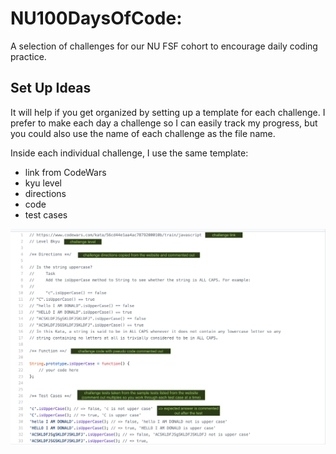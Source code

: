 # NU100DaysOfCode:
A selection of challenges for our NU FSF cohort to encourage daily coding practice.

## Set Up Ideas
 
It will help if you get organized by setting up a template for each challenge. I prefer to make each day a challenge
 so I can easily track my progress, but you could also use the name of each challenge as the file name.
 
 Inside each individual challenge, I use the same template:
  - link from CodeWars
  - kyu level
  - directions
  - code
  - test cases 
  
![sample_set_up](images/sample_setup_for_daily_challenge.png)

